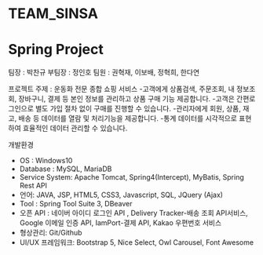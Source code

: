 # TEAM_SINSA
# Spring Project

팀장 : 박찬규
부팀장 : 정인호
팀원 : 권혁재, 이보배, 정혁희, 한다연


프로젝트 주제 : 운동화 전문 종합 쇼핑 서비스
-고객에게 상품검색, 주문조회, 내 정보조회, 장바구니, 결제 등 본인 정보를 관리하고 상품 구매 기능 제공합니다.
-고객은 간편로그인으로 별도 가입 절차 없이 구매를 진행할 수 있습니다.
-관리자에게 회원, 상품, 재고, 배송 등 데이터를 열람 및 처리기능을 제공합니다.
-통계 데이터를 시각적으로 표현하여 효율적인 데이터 관리할 수 있습니다.

개발환경
- OS : Windows10
- Database : MySQL, MariaDB
- Service System: Apache Tomcat, Spring4(Intercept), MyBatis, Spring Rest API
- 언어: JAVA, JSP, HTML5, CSS3, Javascript, SQL, JQuery (Ajax)
- Tool : Spring Tool Suite 3, DBeaver 
- 오픈 API : 네이버 아이디 로그인 API , Delivery Tracker-배송 조회 API서비스, Google 이메일 인증 API, IamPort-결제 API, Kakao 우편번호 서비스
- 형상관리: Git/Github   
- UI/UX 프레임워크: Bootstrap 5, Nice Select, Owl Carousel, Font Awesome
